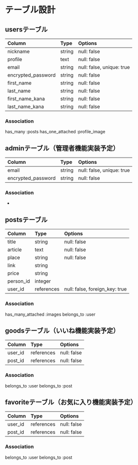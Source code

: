 # テーブル設計

## usersテーブル
| Column             | Type       | Options                        |
|:---                |:---        |:---                            |
|nickname            |string      |null: false                     |
|profile             |text        |null: false                     |
|email               |string      |null: false, unique: true       |
|encrypted_password  |string      |null: false                     |
|first_name          |string      |null: false                     |
|last_name           |string      |null: false                     |
|first_name_kana     |string      |null: false                     |
|last_name_kana      |string      |null: false                     |

### Association
has_many :posts
has_one_attached :profile_image

## adminテーブル（管理者機能実装予定）
| Column             | Type       | Options                        |
|:---                |:---        |:---                            |
|email               |string      |null: false, unique: true       |
|encrypted_password  |string      |null: false                     |

### Association
-

## postsテーブル
| Column             | Type       | Options                        |
|:---                |:---        |:---                            |
|title               |string      |null: false                     |
|article             |text        |null: false                     |
|place               |string      |null: false                     |
|link                |string      |                                |
|price               |string      |                                |
|person_id           |integer     |                                |
|user_id             |references  |null: false, foreign_key: true  |

### Association
has_many_attached :images
belongs_to :user

## goodsテーブル（いいね機能実装予定）
| Column             | Type       | Options                        |
|:---                |:---        |:---                            |
|user_id             |references  |null: false                     |
|post_id             |references  |null: false                     |

### Association
belongs_to :user
belongs_to :post

## favoriteテーブル（お気に入り機能実装予定）
| Column             | Type       | Options                        |
|:---                |:---        |:---                            |
|user_id             |references  |null: false                     |
|post_id             |references  |null: false                     |

### Association
belongs_to :user
belongs_to :post